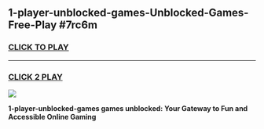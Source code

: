 
## 1-player-unblocked-games-Unblocked-Games-Free-Play #7rc6m
<h3>
<a href="https://us.freeplayer.one?title=1-player-unblocked-games&ref=9M">CLICK TO PLAY</a></h3>
<hr>

<h3>
<a href="https://us.freeplayer.one?title=1-player-unblocked-games&ref=9M">CLICK 2 PLAY</a>
  
</h3>

<a href="https://us.freeplayer.one?title=1-player-unblocked-games&ref=9M"><img src="https://clearcache.store/games.png"></a>


**1-player-unblocked-games games unblocked: Your Gateway to Fun and Accessible Online Gaming**

